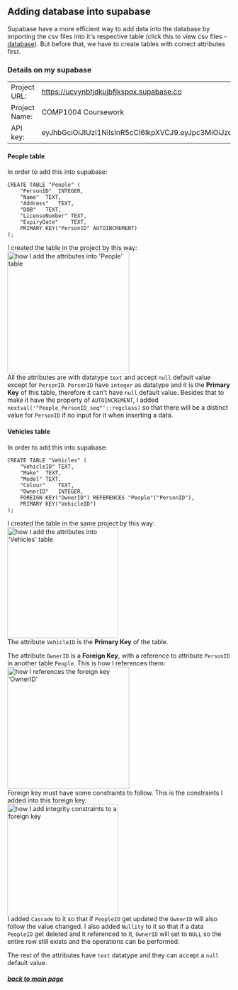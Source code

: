 ## Adding database into supabase
Supabase have a more efficient way to add data into the database by importing the csv files into it's respective table (click this to view csv files - [database](/Original_Database)). But before that, we have to create tables with correct attributes first.

### Details on my supabase
| | |
| - | - |
|Project URL: | https://ucvynbtjdkujbfjkspox.supabase.co |
|Project Name: | COMP1004 Coursework |
|API key: | eyJhbGciOiJIUzI1NiIsInR5cCI6IkpXVCJ9.eyJpc3MiOiJzdXBhYmFzZSIsInJlZiI6InVjdnluYnRqZGt1amJmamtzcG94Iiwicm9sZSI6InNlcnZpY2Vfcm9sZSIsImlhdCI6MTcxMjE3MTg5OSwiZXhwIjoyMDI3NzQ3ODk5fQ.kMMVLH8ZkGTE9KRSWjjL73AnRd4yovbcb91ynyONEgA |
#### People table
In order to add this into supabase:
```
CREATE TABLE "People" (
	"PersonID"	INTEGER,
	"Name"	TEXT,
	"Address"	TEXT,
	"DOB"	TEXT,
	"LicenseNumber"	TEXT,
	"ExpiryDate"	TEXT,
	PRIMARY KEY("PersonID" AUTOINCREMENT)
);
```
I created the table in the project by this way: <br /> 
<image src="../Images/People_table_supabase.png" alt="how I add the attributes into 'People' table" height="275"></image><br />
All the attributes are with datatype `text` and accept `null` default value except for `PersonID`. `PersonID` have `integer` as datatype and it is the <strong>Primary Key</strong> of this table, therefore it can't have `null` default value. Besides that to make it have the property of `AUTOINCREMENT`, I added `nextval('"People_PersonID_seq"'::regclass)` so that there will be a distinct value for `PersonID` if no input for it when inserting a data.

#### Vehicles table
In order to add this into supabase:
```
CREATE TABLE "Vehicles" (
	"VehicleID"	TEXT,
	"Make"	TEXT,
	"Model"	TEXT,
	"Colour"	TEXT,
	"OwnerID"	INTEGER,
	FOREIGN KEY("OwnerID") REFERENCES "People"("PersonID"),
	PRIMARY KEY("VehicleID")
);
```
I created the table in the same project by this way: <br />
<image src="../Images/Vehicles_table_supabase.png" alt="how I add the attributes into 'Vehicles' table" height="250"></image><br />
The attribute `VehicleID` is the <strong>Primary Key</strong> of the table. 

The attribute `OwnerID` is a <strong>Foreign Key</strong>, with a reference to attribute `PersonID` in another table `People`. This is how I references them: <br />
<image src="../Images/Vehicles_table_supabase_foreignKey.png" alt="how I references the foreign key 'OwnerID'" height="275"></image><br />
Foreign key must have some constraints to follow. This is the constraints I added into this foreign key: <br />
<image src="../Images/Vehicles_table_supabase_referenceRestrictions.png" alt="how I add integrity constraints to a foreign key" height="250"></image><br />
I added `Cascade` to it so that if `PeopleID` get updated the `OwnerID` will also follow the value changed. I also added `Nullity` to it so that if a data `PeopleID` get deleted and it referenced to it, `OwnerID` will set to `NULL` so the entire row still exists and the operations can be performed.

The rest of the attributes have `text` datatype and they can accept a `null` default value. 

##### [back to main page](../README.md)